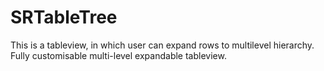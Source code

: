 # SRTableTree
This is a tableview, in which user can expand rows to multilevel hierarchy.
Fully customisable multi-level expandable tableview.
